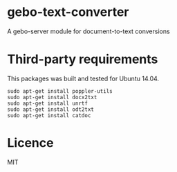 gebo-text-converter
===================

A gebo-server module for document-to-text conversions


# Third-party requirements

This packages was built and tested for Ubuntu 14.04.


```
sudo apt-get install poppler-utils
sudo apt-get install docx2txt
sudo apt-get install unrtf
sudo apt-get install odt2txt
sudo apt-get install catdoc
```


# Licence

MIT

